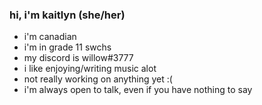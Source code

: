 ### hi, i'm kaitlyn (she/her)

 - i'm canadian
 - i'm in grade 11 swchs
 - my discord is willow#3777
 - i like enjoying/writing music alot
 - not really working on anything yet :(
 - i'm always open to talk, even if you have nothing to say

<!--
- 🔭 I’m currently working on ...
- 🌱 I’m currently learning ...
- 👯 I’m looking to collaborate on ...
- 🤔 I’m looking for help with ...
- 💬 Ask me about ...
- 📫 How to reach me: ...
- 😄 Pronouns: ...
- ⚡ Fun fact: ...
-->
